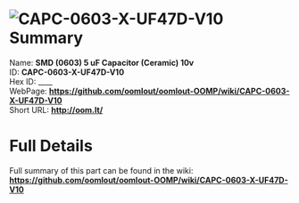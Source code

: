 
![CAPC-0603-X-UF47D-V10](https://github.com/oomlout/oomlout-OOMP/blob/master/parts/CAPC-0603-X-UF47D-V10/CAPC-0603-X-UF47D-V10_420.jpg)   
Summary
=================
  
Name: __SMD (0603) 5 uF Capacitor (Ceramic) 10v__    
ID: __CAPC-0603-X-UF47D-V10__   
Hex ID: ____   
WebPage: __https://github.com/oomlout/oomlout-OOMP/wiki/CAPC-0603-X-UF47D-V10__   
Short URL: __http://oom.lt/__   

Full Details
==========================
Full summary of this part can be found in the wiki:   
__https://github.com/oomlout/oomlout-OOMP/wiki/CAPC-0603-X-UF47D-V10__    

